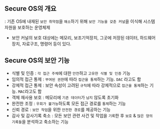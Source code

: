 ## Secure OS의 개요 

: 기존 OS에 내재된 `보안 취약점`을 `해소`하기 위해 `보안 기능을 갖춘 커널`을 이식해 시스템 자원을 보호하는 운영체제

- 보안 커널의 보호 대상에는 메모리, 보조기억장치, 그곳에 저장된 데이터, 하드웨어 장치, 자료구조, 명령어 등이 있다.

## Secure OS의 보안 기능 

- 식별 및 인증 : `각 접근 주체`에 대한 `안전`하고 `고유한 식별 및 인증` 기능
- 임의적 접근 통제 : `부여된 권한`에 따라 `접근을 통제`하는 기능. `DAC` 라고도 함
- 강제적 접근 통제 : 보안 속성이 고려된 `규칙`에 따라 강제적으로 `접근을 통제`하는 기능. `MAC`라고도 함
- 객체 재사용 보호 : 메모리에 `기존 데이터`가 `남지` 않도록 초기화
- 완전한 조정 : `우회가 불가능`하도록 모든 접근 경로를 `통제`하는 기능
- 신뢰 경로 : `보안 작업`을 위한 `안전한 경로`를 제공하는 기능
- 감사 및 감사기록 축소 : 모든 보안 관련 사건 및 작업을 `기록`한 후 `보호` & `많은 양의 기록들`을 분석하고 축소하는 기능























